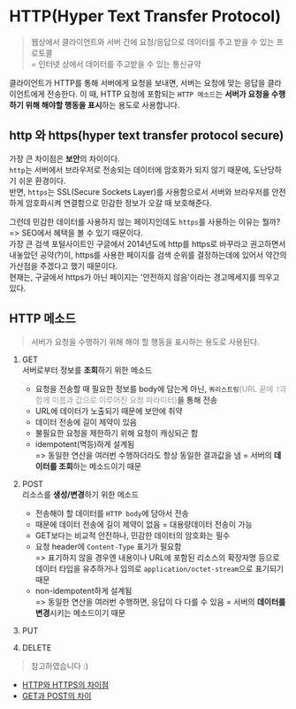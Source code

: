 # HTTP(Hyper Text Transfer Protocol)

> 웹상에서 클라이언트와 서버 간에 요청/응답으로 데이터를 주고 받을 수 있는 프로토콜<br />
> = 인터넷 상에서 데이터를 주고받을 수 있는 통신규약

클라이언트가 HTTP를 통해 서버에게 요청을 보내면, 서버는 요청에 맞는 응답을 클라이언트에게 전송한다. 이 때, HTTP 요청에 포함되는 `HTTP 메소드`는 **서버가 요청을 수행하기 위해 해야할 행동을 표시**하는 용도로 사용합니다.

## http 와 https(hyper text transfer protocol secure)

가장 큰 차이점은 **보안**의 차이이다.<br />
`http`는 서버에서 브라우저로 전송되는 데이터에 암호화가 되지 않기 때문에, 도난당하기 쉬운 환경이다.<br />
반면, `https`는 SSL(Secure Sockets Layer)를 사용함으로서 서버와 브라우저를 안전하게 암호화시켜 연결함으로 민감한 정보가 오갈 때 보호해준다.

그런데 민감한 데이터를 사용하지 않는 페이지인데도 `https`를 사용하는 이유는 뭘까?<br />
=> SEO에서 혜택을 볼 수 있기 때문이다. <br />
가장 큰 검색 포털사이트인 구글에서 2014년도에 http를 https로 바꾸라고 권고하면서 내놓았던 공약(?)이, https를 사용한 페이지를 검색 순위를 결정하는데에 있어서 약간의 가산점을 주겠다고 했기 때문이다. <br />
현재는, 구글에서 https가 아닌 페이지는 '안전하지 않음'이라는 경고메세지를 띄우고 있다.

## HTTP 메소드

> 서버가 요청을 수행하기 위해 해야 할 행동을 표시하는 용도로 사용된다.

1. GET<br />
   서버로부터 정보를 **조회**하기 위한 메소드<br />

   - 요청을 전송할 때 필요한 정보를 body에 담는게 아닌, `쿼리스트링`<span style="color: #999">(URL 끝에 `?`과 함께 이름과 값으로 이루어진 요청 파라미터)</span>을 통해 전송
   - URL에 데이터가 노출되기 때문에 보안에 취약
   - 데이터 전송에 길이 제약이 있음
   - 불필요한 요청을 제한하기 위해 요청이 캐싱되곤 함
   - idempotent(멱등)하게 설계됨<br />
     => 동일한 연산을 여러번 수행하더라도 항상 동일한 결과값을 냄 = 서버의 **데이터를 조회**하는 메소드이기 때문

2. POST<br />
   리소스를 **생성/변경**하기 위한 메소드<br />

   - 전송해야 할 데이터를 `HTTP body`에 담아서 전송
   - 때문에 데이터 전송에 길이 제약이 없음 = 대용량데이터 전송이 가능
   - GET보다는 비교적 안전하나, 민감한 데이터의 암호화는 필수
   - 요청 header에 `Content-Type` 표기가 필요함<br />
     => 표기하지 않을 경우엔 내용이나 URL에 포함된 리소스의 확장자명 등으로 데이터 타입을 유추하거나 임의로 `application/octet-stream`으로 표기되기 때문
   - non-idempotent하게 설계됨<br />
     => 동일한 연산을 여러번 수행하면, 응답이 다 다를 수 있음 = 서버의 **데이터를 변경**시키는 메소드이기 때문

3. PUT
4. DELETE

> 참고하였습니다 :)

- [HTTP와 HTTPS의 차이점](https://brunch.co.kr/@hyoi0303/10)
- [GET과 POST의 차이](https://hongsii.github.io/2017/08/02/what-is-the-difference-get-and-post/)
